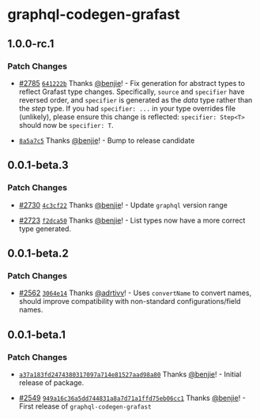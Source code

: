 # graphql-codegen-grafast

## 1.0.0-rc.1

### Patch Changes

- [#2785](https://github.com/graphile/crystal/pull/2785)
  [`641222b`](https://github.com/graphile/crystal/commit/641222b999e0401f76886ffd09aebc27488b1ba1)
  Thanks [@benjie](https://github.com/benjie)! - Fix generation for abstract
  types to reflect Grafast type changes. Specifically, `source` and `specifier`
  have reversed order, and `specifier` is generated as the _data_ type rather
  than the _step_ type. If you had `specifier: ...` in your type overrides file
  (unlikely), please ensure this change is reflected: `specifier: Step<T>`
  should now be `specifier: T`.

- [`8a5a7c5`](https://github.com/graphile/crystal/commit/8a5a7c536fc4b9b702600c5cc3d413724670c327)
  Thanks [@benjie](https://github.com/benjie)! - Bump to release candidate

## 0.0.1-beta.3

### Patch Changes

- [#2730](https://github.com/graphile/crystal/pull/2730)
  [`4c3cf22`](https://github.com/graphile/crystal/commit/4c3cf22592f44cb28e399434474ca5fcef0e1a3b)
  Thanks [@benjie](https://github.com/benjie)! - Update `graphql` version range

- [#2723](https://github.com/graphile/crystal/pull/2723)
  [`f2dca50`](https://github.com/graphile/crystal/commit/f2dca50c48f86eaf832d11570a46362ae67e9170)
  Thanks [@benjie](https://github.com/benjie)! - List types now have a more
  correct type generated.

## 0.0.1-beta.2

### Patch Changes

- [#2562](https://github.com/graphile/crystal/pull/2562)
  [`3064e14`](https://github.com/graphile/crystal/commit/3064e14773676043799b270cf82c13759a7a5e7b)
  Thanks [@adrtivv](https://github.com/adrtivv)! - Uses `convertName` to convert
  names, should improve compatibility with non-standard configurations/field
  names.

## 0.0.1-beta.1

### Patch Changes

- [`a37a183fd2474380317097a714e81527aad98a80`](https://github.com/graphile/crystal/commit/a37a183fd2474380317097a714e81527aad98a80)
  Thanks [@benjie](https://github.com/benjie)! - Initial release of package.

- [#2549](https://github.com/graphile/crystal/pull/2549)
  [`949a16c36a5dd744831a8a7d71a1ffd75eb06cc1`](https://github.com/graphile/crystal/commit/949a16c36a5dd744831a8a7d71a1ffd75eb06cc1)
  Thanks [@benjie](https://github.com/benjie)! - First release of
  `graphql-codegen-grafast`
